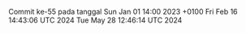 Commit ke-55 pada tanggal Sun Jan 01 14:00 2023 +0100
Fri Feb 16 14:43:06 UTC 2024
Tue May 28 12:46:14 UTC 2024
